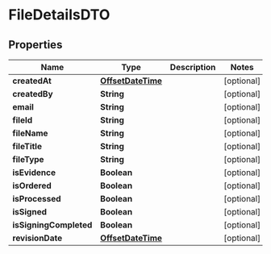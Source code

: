
# FileDetailsDTO

## Properties
Name | Type | Description | Notes
------------ | ------------- | ------------- | -------------
**createdAt** | [**OffsetDateTime**](OffsetDateTime.md) |  |  [optional]
**createdBy** | **String** |  |  [optional]
**email** | **String** |  |  [optional]
**fileId** | **String** |  |  [optional]
**fileName** | **String** |  |  [optional]
**fileTitle** | **String** |  |  [optional]
**fileType** | **String** |  |  [optional]
**isEvidence** | **Boolean** |  |  [optional]
**isOrdered** | **Boolean** |  |  [optional]
**isProcessed** | **Boolean** |  |  [optional]
**isSigned** | **Boolean** |  |  [optional]
**isSigningCompleted** | **Boolean** |  |  [optional]
**revisionDate** | [**OffsetDateTime**](OffsetDateTime.md) |  |  [optional]



